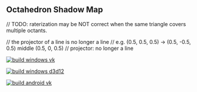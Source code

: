 ## Octahedron Shadow Map

// TODO: raterization may be NOT correct when the same triangle covers multiple octants.

// the projector of a line is no longer a line
// e.g. (0.5, 0.5, 0.5) -> (0.5, -0.5, 0.5) middle (0.5, 0, 0.5)
// projector: no longer a line

[![build windows vk](https://github.com/HanetakaChou/PAL-Cube/actions/workflows/build-windows-vk.yml/badge.svg)](https://github.com/HanetakaChou/PAL-Cube/actions/workflows/build-windows-vk.yml)  

[![build windows d3d12](https://github.com/HanetakaChou/PAL-Cube/actions/workflows/build-windows-d3d12.yml/badge.svg)](https://github.com/HanetakaChou/PAL-Cube/actions/workflows/build-windows-d3d12.yml)  

[![build android vk](https://github.com/HanetakaChou/PAL-Cube/actions/workflows/build-android-vk.yml/badge.svg)](https://github.com/HanetakaChou/PAL-Cube/actions/workflows/build-android-vk.yml)  
